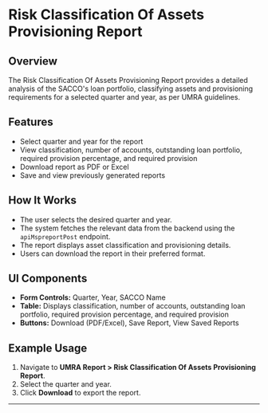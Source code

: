 # Risk Classification Of Assets Provisioning Report

## Overview
The Risk Classification Of Assets Provisioning Report provides a detailed analysis of the SACCO's loan portfolio, classifying assets and provisioning requirements for a selected quarter and year, as per UMRA guidelines.

## Features
- Select quarter and year for the report
- View classification, number of accounts, outstanding loan portfolio, required provision percentage, and required provision
- Download report as PDF or Excel
- Save and view previously generated reports

## How It Works
- The user selects the desired quarter and year.
- The system fetches the relevant data from the backend using the `apiMspreportPost` endpoint.
- The report displays asset classification and provisioning details.
- Users can download the report in their preferred format.

## UI Components
- **Form Controls:** Quarter, Year, SACCO Name
- **Table:** Displays classification, number of accounts, outstanding loan portfolio, required provision percentage, and required provision
- **Buttons:** Download (PDF/Excel), Save Report, View Saved Reports

## Example Usage
1. Navigate to **UMRA Report > Risk Classification Of Assets Provisioning Report**.
2. Select the quarter and year.
3. Click **Download** to export the report.

---
